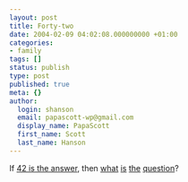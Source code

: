 ```yaml
---
layout: post
title: Forty-two
date: 2004-02-09 04:02:08.000000000 +01:00
categories:
- family
tags: []
status: publish
type: post
published: true
meta: {}
author:
  login: shanson
  email: papascott-wp@gmail.com
  display_name: PapaScott
  first_name: Scott
  last_name: Hanson
---
```

<p>If <a title="Google Search: answer to life, the universe and everything" href="http://www.google.com/search?&q=answer to life%2C the universe and everything">42 is the answer</a>, then <a href="/2000/02/09" title="Today">what</a> <a href="/2001/02/09" title="is">is</a> <a href="/2002/02/09" title="my">the</a> <a href="/2003/02/09" title="birthday">question</a>?</p>

